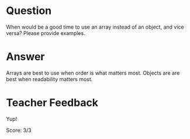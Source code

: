 # Question
When would be a good time to use an array instead of an object, and vice versa? Please provide examples.

# Answer
Arrays are best to use when order is what matters most. Objects are are best when readability matters most.

# Teacher Feedback

Yup!

Score: 3/3